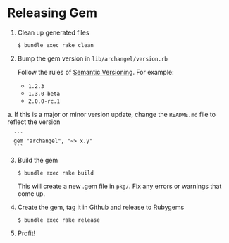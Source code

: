 # Releasing Gem

1. Clean up generated files

   ```
   $ bundle exec rake clean
   ```

2. Bump the gem version in `lib/archangel/version.rb`

    Follow the rules of [Semantic Versioning](https://semver.org/). For example:

    * `1.2.3`
    * `1.3.0-beta`
    * `2.0.0-rc.1`

  a. If this is a major or minor version update, change the `README.md` file to reflect the version

      ```
      gem "archangel", "~> x.y"
      ```

3. Build the gem

   ```
   $ bundle exec rake build
   ```

   This will create a new .gem file in `pkg/`. Fix any errors or warnings that come up.

4. Create the gem, tag it in Github and release to Rubygems

    ```
    $ bundle exec rake release
    ```

5. Profit!
